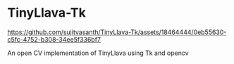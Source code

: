 # TinyLlava-Tk


https://github.com/sujitvasanth/TinyLlava-Tk/assets/18464444/0eb55630-c5fc-4752-b308-34ee5f336bf7



An open CV implementation of TinyLlava using Tk and opencv
